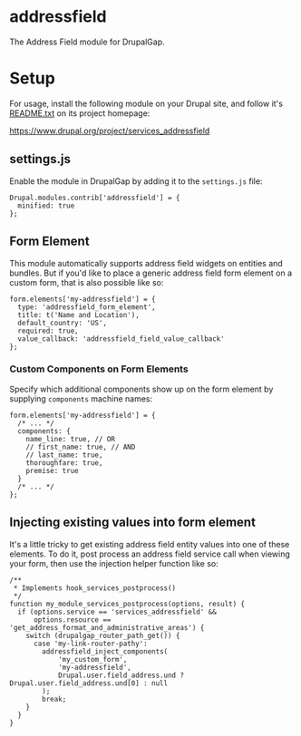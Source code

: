 addressfield
============

The Address Field module for DrupalGap.


# Setup

For usage, install the following module on your Drupal site, and follow it's [README.txt](http://cgit.drupalcode.org/services_addressfield/tree/README.txt) on its project homepage:

https://www.drupal.org/project/services_addressfield

## settings.js

Enable the module in DrupalGap by adding it to the `settings.js` file:

```
Drupal.modules.contrib['addressfield'] = {
  minified: true
};
```

## Form Element

This module automatically supports address field widgets on entities and bundles. But if you'd like to place a generic
address field form element on a custom form, that is also possible like so:

```
form.elements['my-addressfield'] = {
  type: 'addressfield_form_element',
  title: t('Name and Location'),
  default_country: 'US',
  required: true,
  value_callback: 'addressfield_field_value_callback'
};
```

### Custom Components on Form Elements

Specify which additional components show up on the form element by supplying `components` machine names:

```
form.elements['my-addressfield'] = {
  /* ... */
  components: {
    name_line: true, // OR
    // first_name: true, // AND
    // last_name: true,
    thoroughfare: true,
    premise: true
  }
  /* ... */
};
```

## Injecting existing values into form element

It's a little tricky to get existing address field entity values into one of these elements. To do it, post process an address field service call when viewing your form, then use the injection helper function like so:
```
/**
 * Implements hook_services_postprocess()
 */
function my_module_services_postprocess(options, result) {
  if (options.service == 'services_addressfield' &&
      options.resource == 'get_address_format_and_administrative_areas') {
    switch (drupalgap_router_path_get()) {
      case 'my-link-router-pathy':
        addressfield_inject_components(
            'my_custom_form',
            'my-addressfield',
            Drupal.user.field_address.und ? Drupal.user.field_address.und[0] : null
        );
        break;
    }
  }
}
```
